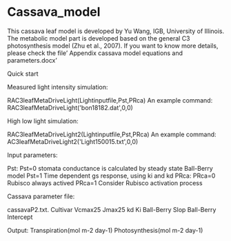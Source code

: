 # Cassava_model

This cassava leaf model is developed by Yu Wang, IGB, University of Illinois. The metabolic model part is developed based on the general C3 photosynthesis model (Zhu et al., 2007). If you want to know more details, please check the file’ Appendix cassava model equations and parameters.docx’

Quick start

Measured light intensity simulation:

RAC3leafMetaDriveLight(Lightinputfile,Pst,PRca)
An example command: RAC3leafMetaDriveLight('bon18182.dat',0,0)

High low light simulation:

RAC3leafMetaDriveLight2(Lightinputfile,Pst,PRca)
An example command: AC3leafMetaDriveLight2('Light150015.txt',0,0)

Input parameters:

Pst:
Pst=0 stomata conductance is calculated by steady state Ball-Berry model
Pst=1 Time dependent gs response, using ki and kd
PRca: 
PRca=0 Rubisco always actived
PRca=1 Consider Rubisco activation process

Cassava parameter file: 

cassavaP2.txt.
Cultivar	Vcmax25	Jmax25	kd	Ki	Ball-Berry Slop	Ball-Berry Intercept

Output: 
Transpiration(mol m-2 day-1)	 Photosynthesis(mol m-2 day-1)

